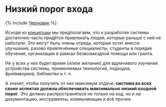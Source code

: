 # Низкий порог входа

{% include [Черновик](../../_includes/draft.md) %}

Исходя из [концепции](../../about/concept.md) мы предполагаем, что к разработке системы достаточно
часто придётся привлекать людей, которые раньше с ней не работали. Это могут быть члены отряда,
которые хотят внести улучшения, разово привлечённые специалисты, студенты в порядке обучения,
организации в рамках безвозмездной помощи или гранта.

Не у всех у них будет время (и/или желание) для вдумчивого изучения устройства системы, применяемых
технологий, подходов, фреймворков, библиотек и т. п.

А значит, чтобы получить от них максимум отдачи, **система во всех своих аспектах должна
обеспечивать максимально низкий входной порог**. Это должно распространяться не только на код, но и
на документацию, инструменты, коммуникации и всё прочее.

